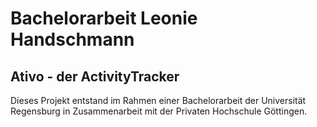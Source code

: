 # Bachelorarbeit Leonie Handschmann
## Ativo - der ActivityTracker
Dieses Projekt entstand im Rahmen einer Bachelorarbeit der Universität Regensburg in Zusammenarbeit mit der Privaten Hochschule Göttingen. 

